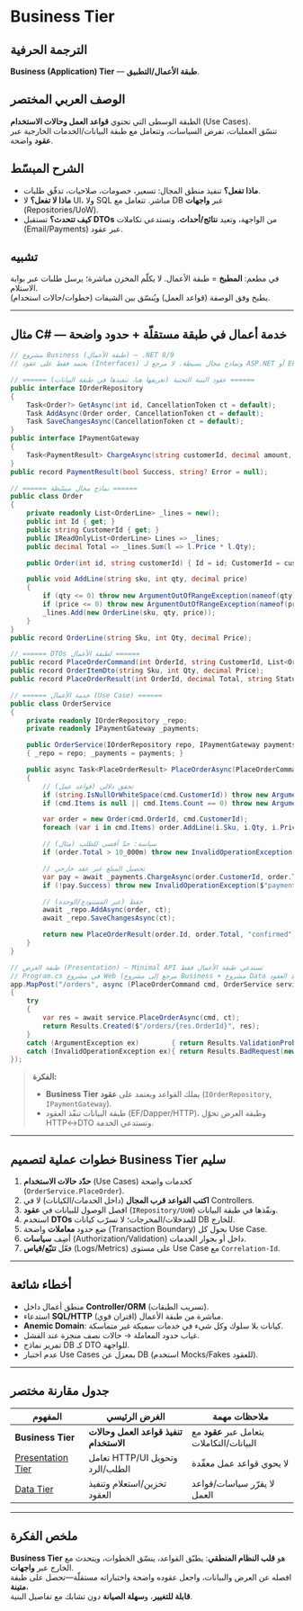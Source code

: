 # **Business Tier**

## الترجمة الحرفية  
**Business (Application) Tier** — **طبقة الأعمال/التطبيق**.

## الوصف العربي المختصر  
الطبقة الوسطى التي تحتوي **قواعد العمل وحالات الاستخدام** (Use Cases).  
تنسّق العمليات، تفرض السياسات، وتتعامل مع طبقة البيانات/الخدمات الخارجية عبر **عقود** واضحة.

## الشرح المبسّط  
- **ماذا تفعل؟** تنفيذ منطق المجال: تسعير، خصومات، صلاحيات، تدفّق طلبات.  
- **ماذا لا تفعل؟** لا UI، ولا SQL مباشر. تتعامل مع DB عبر **واجهات** (Repositories/UoW).  
- **كيف تتحدث؟** تستقبل **DTOs** من الواجهة، وتعيد **نتائج/أحداث**، وتستدعي تكاملات (Email/Payments) عبر عقود.

## تشبيه  
في مطعم: **المطبخ** = طبقة الأعمال. لا يكلّم المخزن مباشرة؛ يرسل طلبات عبر بوابة الاستلام.  
يطبخ وفق الوصفة (قواعد العمل) ويُنسّق بين الشيفات (خطوات/حالات استخدام).

---

## مثال C# — خدمة أعمال في طبقة مستقلّة + حدود واضحة

```csharp
// مشروع Business (طبقة الأعمال) — .NET 8/9
// يعتمد فقط على عقود (Interfaces) ونماذج مجال بسيطة. لا مرجع لـ ASP.NET أو EF.

// ====== عقود البنية التحتية (تعريفها هنا، تنفيذها في طبقة البيانات) ======
public interface IOrderRepository
{
    Task<Order?> GetAsync(int id, CancellationToken ct = default);
    Task AddAsync(Order order, CancellationToken ct = default);
    Task SaveChangesAsync(CancellationToken ct = default);
}
public interface IPaymentGateway
{
    Task<PaymentResult> ChargeAsync(string customerId, decimal amount, CancellationToken ct = default);
}
public record PaymentResult(bool Success, string? Error = null);

// ====== نماذج مجال مبسّطة ======
public class Order
{
    private readonly List<OrderLine> _lines = new();
    public int Id { get; }
    public string CustomerId { get; }
    public IReadOnlyList<OrderLine> Lines => _lines;
    public decimal Total => _lines.Sum(l => l.Price * l.Qty);

    public Order(int id, string customerId) { Id = id; CustomerId = customerId; }

    public void AddLine(string sku, int qty, decimal price)
    {
        if (qty <= 0) throw new ArgumentOutOfRangeException(nameof(qty));
        if (price <= 0) throw new ArgumentOutOfRangeException(nameof(price));
        _lines.Add(new OrderLine(sku, qty, price));
    }
}
public record OrderLine(string Sku, int Qty, decimal Price);

// ====== DTOs لطبقة الأعمال ======
public record PlaceOrderCommand(int OrderId, string CustomerId, List<OrderItemDto> Items);
public record OrderItemDto(string Sku, int Qty, decimal Price);
public record PlaceOrderResult(int OrderId, decimal Total, string Status);

// ====== خدمة الأعمال (Use Case) ======
public class OrderService
{
    private readonly IOrderRepository _repo;
    private readonly IPaymentGateway _payments;

    public OrderService(IOrderRepository repo, IPaymentGateway payments)
    { _repo = repo; _payments = payments; }

    public async Task<PlaceOrderResult> PlaceOrderAsync(PlaceOrderCommand cmd, CancellationToken ct = default)
    {
        // تحقق دلالي (قواعد عمل)
        if (string.IsNullOrWhiteSpace(cmd.CustomerId)) throw new ArgumentException("customer_required");
        if (cmd.Items is null || cmd.Items.Count == 0) throw new ArgumentException("items_required");

        var order = new Order(cmd.OrderId, cmd.CustomerId);
        foreach (var i in cmd.Items) order.AddLine(i.Sku, i.Qty, i.Price);

        // سياسة: حدّ أقصى للطلب (مثال)
        if (order.Total > 10_000m) throw new InvalidOperationException("limit_exceeded");

        // تحصيل المبلغ عبر عقد خارجي
        var pay = await _payments.ChargeAsync(order.CustomerId, order.Total, ct);
        if (!pay.Success) throw new InvalidOperationException($"payment_failed:{pay.Error}");

        // حفظ (عبر المستودع/الوحدة)
        await _repo.AddAsync(order, ct);
        await _repo.SaveChangesAsync(ct);

        return new PlaceOrderResult(order.Id, order.Total, "confirmed");
    }
}
```

```csharp
// طبقة العرض (Presentation) — Minimal API تستدعي طبقة الأعمال فقط
// Program.cs في مشروع Web (مرجع إلى مشروع Business + مشروع Data لتنفيذ العقود)
app.MapPost("/orders", async (PlaceOrderCommand cmd, OrderService service, CancellationToken ct) =>
{
    try
    {
        var res = await service.PlaceOrderAsync(cmd, ct);
        return Results.Created($"/orders/{res.OrderId}", res);
    }
    catch (ArgumentException ex)        { return Results.ValidationProblem(new() { [""] = new[] { ex.Message } }); }
    catch (InvalidOperationException ex){ return Results.BadRequest(new { error = ex.Message }); }
});
```

> **الفكرة:**  
> - **Business Tier** يملك القواعد ويعتمد على **عقود** (`IOrderRepository`, `IPaymentGateway`).  
> - طبقة البيانات تنفّذ العقود (EF/Dapper/HTTP)، وطبقة العرض تحوّل HTTP↔DTO وتستدعي الخدمة.

---

## خطوات عملية لتصميم **Business Tier** سليم
1. **حدّد حالات الاستخدام** (Use Cases) كخدمات واضحة (`OrderService.PlaceOrder`).  
2. **اكتب القواعد قرب المجال** (داخل الخدمات/الكيانات) لا في Controllers.  
3. افصل الوصول للبيانات في **عقود** (`IRepository/UoW`) ونفّذها في طبقة البيانات.  
4. استخدم **DTOs** للمدخلات/المخرجات؛ لا تسرّب كيانات DB للخارج.  
5. ضع حدود **معاملات** واضحة (Transaction Boundary) بحول كل Use Case.  
6. أضِف **سياسات** (Authorization/Validation) داخل أو بجوار الخدمات.  
7. فعّل **تتبّع/قياس** (Logs/Metrics) على مستوى Use Case مع `Correlation-Id`.

---

## أخطاء شائعة
- منطق أعمال داخل **Controller/ORM** (تسريب الطبقات).  
- استدعاء **SQL/HTTP** مباشرة من طبقة الأعمال (اقتران قوي).  
- **Anemic Domain**: كيانات بلا سلوك وكل شيء في خدمات سميكة غير متماسكة.  
- غياب حدود المعاملة → حالات نصف منجزة عند الفشل.  
- تمرير نماذج DB كـ DTO للواجهة.  
- عدم اختبار Use Cases بمعزل عن DB (استخدم Mocks/Fakes للعقود).

---

## جدول مقارنة مختصر

| المفهوم | الغرض الرئيسي | ملاحظات مهمة |
|---|---|---|
| **Business Tier** | **تنفيذ قواعد العمل وحالات الاستخدام** | يتعامل عبر **عقود** مع البيانات/التكاملات |
| [Presentation Tier](presentation-tier.md) | تعامل HTTP/UI وتحويل الطلب/الرد | لا يحوي قواعد عمل معقّدة |
| [Data Tier](data-tier.md) | تخزين/استعلام وتنفيذ العقود | لا يقرّر سياسات/قواعد العمل |

---

## ملخص الفكرة  
**Business Tier** هو **قلب النظام المنطقي**: يطبّق القواعد، ينسّق الخطوات، ويتحدث مع الخارج عبر **واجهات**.  
افصله عن العرض والبيانات، واجعل عقوده واضحة واختباراته مستقلّة—تحصل على طبقة **متينة**،  
**قابلة للتغيير**، و**سهلة الصيانة** دون تشابك مع تفاصيل البنية. 
